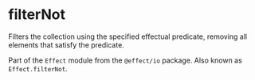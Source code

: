 # filterNot

Filters the collection using the specified effectual predicate, removing
all elements that satisfy the predicate.

Part of the `Effect` module from the `@effect/io` package. Also known as `Effect.filterNot`.
